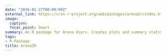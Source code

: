 ```yaml
---
date: "2016-01-27T00:00:00Z"
external_link: https://cran.r-project.org/web/packages/arena2r/index.html
image:
  caption: 
  focal_point: Smart
summary: An R package for Arena Users. Creates plots and summary statistics from Arena output files.
tags:
- R Package
title: Arena2R
---
```

